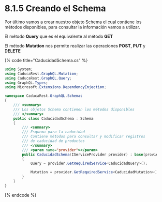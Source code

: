 # 8.1.5 Creando el Schema

Por último vamos a crear nuestro objeto Schema el cual contiene los métodos disponibles, para consultar la información vamos a utilizar.

El método **Query** que es el equivalente al método **GET**

El método **Mutation** nos permite realizar las operaciones **POST**, **PUT** y **DELETE**

{% code title="CaducidadSchema.cs" %}
```csharp
using System;
using CaducaRest.GraphQL.Mutation;
using CaducaRest.GraphQL.Query;
using GraphQL.Types;
using Microsoft.Extensions.DependencyInjection;

namespace CaducaRest.GraphQL.Schemas
{
    /// <summary>
    /// Los objetos Schema contienen los métodos disponibles
    /// </summary>
    public class CaducidadSchema : Schema
    {
        /// <summary>
        /// Esquema para la caducidad
        /// Contiene métodos para consultar y modificar registros
        /// de caducidad de productos
        /// </summary>
        /// <param name="provider"></param>
        public CaducidadSchema(IServiceProvider provider) : base(provider)
        {
            Query = provider.GetRequiredService<CaducidadQuery>();

            Mutation = provider.GetRequiredService<CaducidadMutation>();
        }
    }
}
```
{% endcode %}

 

